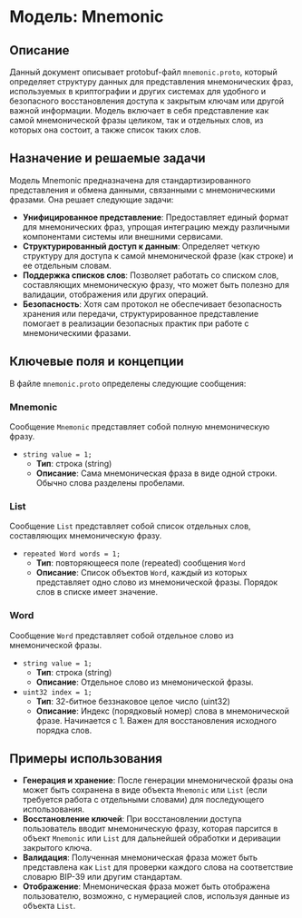 # Модель: Mnemonic

## Описание

Данный документ описывает protobuf-файл `mnemonic.proto`, который определяет структуру данных для представления мнемонических фраз, используемых в криптографии и других системах для удобного и безопасного восстановления доступа к закрытым ключам или другой важной информации. Модель включает в себя представление как самой мнемонической фразы целиком, так и отдельных слов, из которых она состоит, а также список таких слов.

## Назначение и решаемые задачи

Модель Mnemonic предназначена для стандартизированного представления и обмена данными, связанными с мнемоническими фразами. Она решает следующие задачи:

*   **Унифицированное представление**: Предоставляет единый формат для мнемонических фраз, упрощая интеграцию между различными компонентами системы или внешними сервисами.
*   **Структурированный доступ к данным**: Определяет четкую структуру для доступа к самой мнемонической фразе (как строке) и ее отдельным словам.
*   **Поддержка списков слов**: Позволяет работать со списком слов, составляющих мнемоническую фразу, что может быть полезно для валидации, отображения или других операций.
*   **Безопасность**: Хотя сам протокол не обеспечивает безопасность хранения или передачи, структурированное представление помогает в реализации безопасных практик при работе с мнемоническими фразами.

## Ключевые поля и концепции

В файле `mnemonic.proto` определены следующие сообщения:

### Mnemonic

Сообщение `Mnemonic` представляет собой полную мнемоническую фразу.

*   `string value = 1;`
    *   **Тип**: строка (string)
    *   **Описание**: Сама мнемоническая фраза в виде одной строки. Обычно слова разделены пробелами.

### List

Сообщение `List` представляет собой список отдельных слов, составляющих мнемоническую фразу.

*   `repeated Word words = 1;`
    *   **Тип**: повторяющееся поле (repeated) сообщения `Word`
    *   **Описание**: Список объектов `Word`, каждый из которых представляет одно слово из мнемонической фразы. Порядок слов в списке имеет значение.

### Word

Сообщение `Word` представляет собой отдельное слово из мнемонической фразы.

*   `string value = 1;`
    *   **Тип**: строка (string)
    *   **Описание**: Отдельное слово из мнемонической фразы.
*   `uint32 index = 1;`
    *   **Тип**: 32-битное беззнаковое целое число (uint32)
    *   **Описание**: Индекс (порядковый номер) слова в мнемонической фразе. Начинается с 1. Важен для восстановления исходного порядка слов.

## Примеры использования

*   **Генерация и хранение**: После генерации мнемонической фразы она может быть сохранена в виде объекта `Mnemonic` или `List` (если требуется работа с отдельными словами) для последующего использования.
*   **Восстановление ключей**: При восстановлении доступа пользователь вводит мнемоническую фразу, которая парсится в объект `Mnemonic` или `List` для дальнейшей обработки и деривации закрытого ключа.
*   **Валидация**: Полученная мнемоническая фраза может быть представлена как `List` для проверки каждого слова на соответствие словарю BIP-39 или другим стандартам.
*   **Отображение**: Мнемоническая фраза может быть отображена пользователю, возможно, с нумерацией слов, используя данные из объекта `List`.